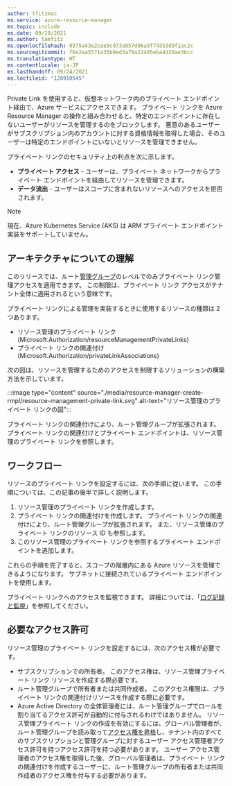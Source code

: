 ```yaml
---
author: tfitzmac
ms.service: azure-resource-manager
ms.topic: include
ms.date: 09/20/2021
ms.author: tomfitz
ms.openlocfilehash: 0375a43e2cee9c973a957d96a9f74353d9f1ac2c
ms.sourcegitcommit: f6e2ea5571e35b9ed3a79a22485eba4d20ae36cc
ms.translationtype: HT
ms.contentlocale: ja-JP
ms.lasthandoff: 09/24/2021
ms.locfileid: "128910545"
---
```

Private Link を使用すると、仮想ネットワーク内のプライベート エンドポイント経由で、Azure サービスにアクセスできます。 プライベート リンクを Azure Resource Manager の操作と組み合わせると、特定のエンドポイントに存在しないユーザーがリソースを管理するのをブロックします。 悪意のあるユーザーがサブスクリプション内のアカウントに対する資格情報を取得した場合、そのユーザーは特定のエンドポイントにいないとリソースを管理できません。

プライベート リンクのセキュリティ上の利点を次に示します。

* **プライベート アクセス** - ユーザーは、プライベート ネットワークからプライベート エンドポイントを経由してリソースを管理できます。
* **データ流出** - ユーザーはスコープに含まれないリソースへのアクセスを拒否されます。

> [!NOTE]
> 現在、Azure Kubernetes Service (AKS) は ARM プライベート エンドポイント実装をサポートしていません。

## <a name="understand-architecture"></a>アーキテクチャについての理解

このリリースでは、ルート[管理グループ](../articles/governance/management-groups/overview.md)のレベルでのみプライベート リンク管理アクセスを適用できます。 この制限は、プライベート リンク アクセスがテナント全体に適用されるという意味です。

プライベート リンクによる管理を実装するときに使用するリソースの種類は 2 つあります。

* リソース管理のプライベート リンク (Microsoft.Authorization/resourceManagementPrivateLinks)
* プライベート リンクの関連付け (Microsoft.Authorization/privateLinkAssociations)

次の図は、リソースを管理するためのアクセスを制限するソリューションの構築方法を示しています。

:::image type="content" source="./media/resource-manager-create-rmpl/resource-management-private-link.svg" alt-text="リソース管理のプライベート リンクの図":::

プライベート リンクの関連付けにより、ルート管理グループが拡張されます。 プライベート リンクの関連付けとプライベート エンドポイントは、リソース管理のプライベート リンクを参照します。

## <a name="workflow"></a>ワークフロー

リソースのプライベート リンクを設定するには、次の手順に従います。 この手順については、この記事の後半で詳しく説明します。

1. リソース管理のプライベート リンクを作成します。
1. プライベート リンクの関連付けを作成します。 プライベート リンクの関連付けにより、ルート管理グループが拡張されます。 また、リソース管理のプライベート リンクのリソース ID も参照します。
1. このリソース管理のプライベート リンクを参照するプライベート エンドポイントを追加します。

これらの手順を完了すると、スコープの階層内にある Azure リソースを管理できるようになります。 サブネットに接続されているプライベート エンドポイントを使用します。

プライベート リンクへのアクセスを監視できます。 詳細については、「[ログ記録と監視](../articles/private-link/private-link-overview.md#logging-and-monitoring)」を参照してください。

## <a name="required-permissions"></a>必要なアクセス許可

リソース管理のプライベート リンクを設定するには、次のアクセス権が必要です。

* サブスクリプションでの所有者。 このアクセス権は、リソース管理プライベート リンク リソースを作成する際必要です。
* ルート管理グループで所有者または共同作成者。 このアクセス権限は、プライベート リンクの関連付けリソースを作成する際に必要です。
* Azure Active Directory の全体管理者には、ルート管理グループでロールを割り当てるアクセス許可が自動的に付与されるわけではありません。 リソース管理プライベート リンクの作成を有効にするには、グローバル管理者が、ルート管理グループを読み取って[アクセス権を昇格](../articles/role-based-access-control/elevate-access-global-admin.md)し、テナント内のすべてのサブスクリプションと管理グループに対するユーザー アクセス管理者アクセス許可を持つアクセス許可を持つ必要があります。 ユーザー アクセス管理者のアクセス権を取得した後、グローバル管理者は、プライベート リンクの関連付けを作成するユーザーに、ルート管理グループの所有者または共同作成者のアクセス権を付与する必要があります。